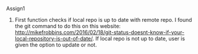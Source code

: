 Assign1

1) First function checks if local repo is up to date with remote repo. I found the git command to do this on this website: http://mikefrobbins.com/2016/02/18/git-status-doesnt-know-if-your-local-repository-is-out-of-date/. If local repo is not up to date, user is given the option to update or not.
